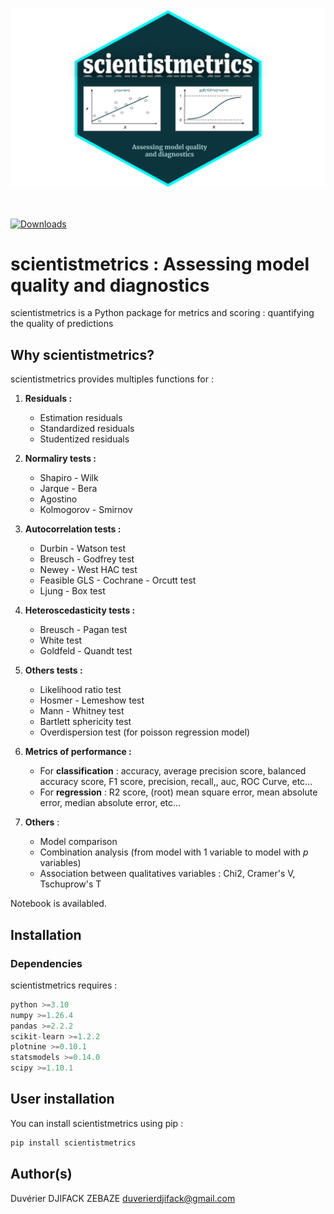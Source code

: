 <center>
    <img src="./figures/scientistmetrics.svg" alt="scientistmetrics" height="50%"/>
</center>

<br>
<br>

[![Downloads](https://static.pepy.tech/badge/scientistmetrics)](https://pepy.tech/project/scientistmetrics)

# scientistmetrics : Assessing model quality and diagnostics

scientistmetrics is a Python package for metrics and scoring : quantifying the quality of predictions

## Why scientistmetrics?

scientistmetrics provides multiples functions for :

1. **Residuals :**
    * Estimation residuals
    * Standardized residuals
    * Studentized residuals

2. **Normaliry tests :**
    * Shapiro - Wilk
    * Jarque - Bera
    * Agostino
    * Kolmogorov - Smirnov

3. **Autocorrelation tests :**
    * Durbin - Watson test
    * Breusch - Godfrey test
    * Newey - West HAC test
    * Feasible GLS - Cochrane - Orcutt test
    - Ljung - Box test

4. **Heteroscedasticity tests :**
    * Breusch - Pagan test
    * White test
    * Goldfeld - Quandt test

5. **Others tests :**
    * Likelihood ratio test
    * Hosmer - Lemeshow test
    * Mann - Whitney test
    * Bartlett sphericity test
    * Overdispersion test (for poisson regression model)

6. **Metrics of performance :**
    * For **classification** : accuracy, average precision score, balanced accuracy score, F1 score, precision, recall,, auc, ROC Curve, etc...
    * For **regression** : R2 score,  (root) mean square error, mean absolute error, median absolute error, etc...

7. **Others** : 
    * Model comparison
    * Combination analysis (from model with $1$ variable to model with $p$ variables)
    * Association between qualitatives variables : Chi2, Cramer's V, Tschuprow's T

Notebook is availabled.

## Installation

### Dependencies

scientistmetrics requires :

```python
python >=3.10
numpy >=1.26.4
pandas >=2.2.2
scikit-learn >=1.2.2
plotnine >=0.10.1
statsmodels >=0.14.0
scipy >=1.10.1
```

## User installation

You can install scientistmetrics using pip :

```python
pip install scientistmetrics
```




## Author(s)

Duvérier DJIFACK ZEBAZE [duverierdjifack@gmail.com](mailto:duverierdjifack@gmail.com)